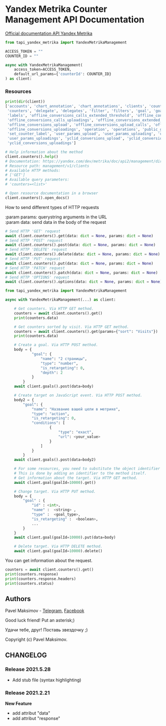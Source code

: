 # Yandex Metrika Counter Management API Documentation

[Official documentation API Yandex Metrika](https://yandex.com/dev/metrika/doc/api2/management/intro.html)


```python
from tapi_yandex_metrika import YandexMetrikaManagement

ACCESS_TOKEN = ""
COUNTER_ID = ""

async with YandexMetrikaManagement(
    access_token=ACCESS_TOKEN,
    default_url_params={'counterId': COUNTER_ID}
) as client:
```

### Resources
```python
print(dir(client))
['accounts', 'chart_annotation', 'chart_annotations', 'clients', 'counter', 'counter_undelete',
 'counters', 'delegate', 'delegates', 'filter', 'filters', 'goal', 'goals', 'grant', 'grants', 'label',
 'labels', 'offline_conversions_calls_extended_threshold', 'offline_conversions_calls_uploading',
 'offline_conversions_calls_uploadings', 'offline_conversions_extended_threshold',
 'offline_conversions_upload', 'offline_conversions_upload_calls', 'offline_conversions_uploading',
 'offline_conversions_uploadings', 'operation', 'operations', 'public_grant', 'segment', 'segments',
 'set_counter_label', 'user_params_upload', 'user_params_uploading', 'user_params_uploading_confirm',
 'user_params_uploadings', 'yclid_conversions_upload', 'yclid_conversions_uploading',
 'yclid_conversions_uploadings']

# Help information about the method
client.counters().help()
# Documentation: https://yandex.com/dev/metrika/doc/api2/management/direct_clients/getclients-docpage/
# Resource path: management/v1/clients
# Available HTTP methods:
# ['GET']
# Available query parameters:
# 'counters=<list>'

# Open resource documentation in a browser
client.counters().open_docs()
```

How to send different types of HTTP requests

:param params: querystring arguments in the URL\
:param data: send data in the body of the request
```python
# Send HTTP 'GET' request
await client.counters().get(data: dict = None, params: dict = None)
# Send HTTP 'POST' request
await client.counters().post(data: dict = None, params: dict = None)
# Send HTTP 'DELETE' request
await client.counters().delete(data: dict = None, params: dict = None)
# Send HTTP 'PUT' request
await client.counters().put(data: dict = None, params: dict = None)
# Send HTTP 'PATCH' request
await client.counters().patch(data: dict = None, params: dict = None)
# Send HTTP 'OPTIONS' request
await client.counters().options(data: dict = None, params: dict = None)
```

```python
from tapi_yandex_metrika import YandexMetrikaManagement

async with YandexMetrikaManagement(...) as client:

    # Get counters. Via HTTP GET method.
    counters = await client.counters().get()
    print(counters.data)

    # Get counters sorted by visit. Via HTTP GET method.
    counters = await client.counters().get(params={"sort": "Visits"})
    print(counters.data)

    # Create a goal. Via HTTP POST method.
    body = {
            "goal": {
                "name": "2 страницы",
                "type": "number",
                "is_retargeting": 0,
                "depth": 2
            }
        }
    await client.goals().post(data=body)

    # Create target on JavaScript event. Via HTTP POST method.
    body2 = {
        "goal": {
            "name": "Название вашей цели в метрике",
            "type": "action",
            "is_retargeting": 0,
            "conditions": [
                    {
                        "type": "exact",
                        "url": <your_value>
                    }
                ]
            }
        }
    await client.goals().post(data=body2)

    # For some resources, you need to substitute the object identifier in the url.
    # This is done by adding an identifier to the method itself.
    # Get information about the target. Via HTTP GET method.
    await client.goal(goalId=10000).get()

    # Change target. Via HTTP PUT method.
    body = {
        "goal" : {
            "id" : <int>,
            "name" :  <string> ,
            "type" :  <goal_type>,
            "is_retargeting" :  <boolean>,
            ...
        }
    }
    await client.goal(goalId=10000).put(data=body)

    # Delete target. Via HTTP DELETE method.
    await client.goal(goalId=10000).delete()
```

You can get information about the request.
```python
counters = await client.counters().get()
print(counters.response)
print(counters.response.headers)
print(counters.status)
```


## Authors
Pavel Maksimov -
[Telegram](https://t.me/pavel_maksimow),
[Facebook](https://www.facebook.com/pavel.maksimow)

Good luck friend! Put an asterisk;)

Удачи тебе, друг! Поставь звездочку ;)

Copyright (c) Pavel Maksimov.

## CHANGELOG
### Release 2021.5.28
- Add stub file (syntax highlighting)


### Release 2021.2.21

**New Feature**
- add attribut "data"
- add attribut "response"
